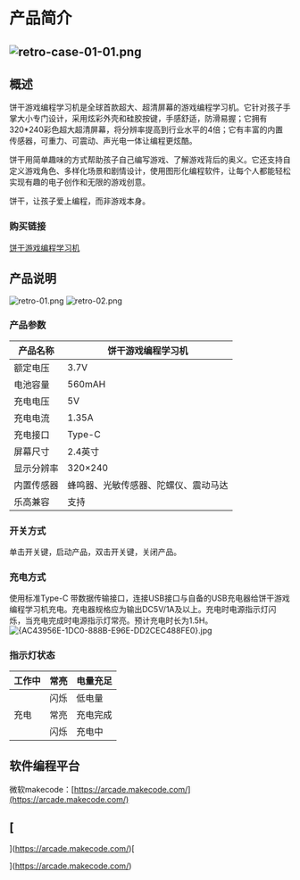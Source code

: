 # 产品简介

## ![retro-case-01-01.png](https://cdn.nlark.com/yuque/0/2021/png/12684684/1621217059269-edde51c8-14bd-4f8e-b96d-e5c0b8601bfb.png#clientId=ud2198a37-392f-4&crop=0&crop=0&crop=1&crop=1&errorMessage=unknown%20error&from=ui&height=373&id=Dk3uR&margin=%5Bobject%20Object%5D&name=retro-case-01-01.png&originHeight=497&originWidth=400&originalType=binary&ratio=1&rotation=0&showTitle=false&size=213971&status=error&style=none&taskId=ua32df6b5-c94a-44ea-a9b8-f75d8f74e0e&title=&width=300)

## 概述
饼干游戏编程学习机是全球首款超大、超清屏幕的游戏编程学习机。它针对孩子手掌大小专门设计，采用炫彩外壳和硅胶按键，手感舒适，防滑易握；它拥有320*240彩色超大超清屏幕，将分辨率提高到行业水平的4倍；它有丰富的内置传感器，可重力、可震动、声光电一体让编程更炫酷。

饼干用简单趣味的方式帮助孩子自己编写游戏、了解游戏背后的奥义。它还支持自定义游戏角色、多样化场景和剧情设计，使用图形化编程软件，让每个人都能轻松实现有趣的电子创作和无限的游戏创意。

饼干，让孩子爱上编程，而非游戏本身。

### 购买链接
 [饼干游戏编程学习机](https://item.taobao.com/item.htm?spm=a1z10.5-c-s.w4002-18602834185.82.51a95ccfE1IJt1&id=644090757603)

## 产品说明
![retro-01.png](https://cdn.nlark.com/yuque/0/2021/png/12684684/1621217815363-83351fc8-5e8e-4ca2-9d9f-bb87749cc31a.png#clientId=ud2198a37-392f-4&crop=0&crop=0&crop=1&crop=1&errorMessage=unknown%20error&from=ui&id=D06es&margin=%5Bobject%20Object%5D&name=retro-01.png&originHeight=460&originWidth=497&originalType=binary&ratio=1&rotation=0&showTitle=false&size=22895&status=error&style=none&taskId=u4361fd5c-0677-4792-b557-5e10a71af97&title=)
![retro-02.png](https://cdn.nlark.com/yuque/0/2021/png/12684684/1621247865547-448a6fb9-0ceb-47cc-83e6-4868077cc45c.png#clientId=uef3a7536-0091-4&crop=0&crop=0&crop=1&crop=1&errorMessage=unknown%20error&from=ui&id=ub72efff4&margin=%5Bobject%20Object%5D&name=retro-02.png&originHeight=99&originWidth=497&originalType=binary&ratio=1&rotation=0&showTitle=false&size=22783&status=error&style=none&taskId=ud1223fad-5645-444a-831a-b423d1885ee&title=)

### 产品参数
| 产品名称 | 饼干游戏编程学习机 |
| --- | --- |
| 额定电压 | 3.7V |
| 电池容量 | 560mAH |
| 充电电压 | 5V |
| 充电电流 | 1.35A |
| 充电接口 | Type-C |
| 屏幕尺寸 | 2.4英寸 |
| 显示分辨率 | 320×240 |
| 内置传感器 | 蜂鸣器、光敏传感器、陀螺仪、震动马达 |
| 乐高兼容 | 支持 |


### 开关方式
单击开关键，启动产品，双击开关键，关闭产品。

### 充电方式
使用标准Type-C 带数据传输接口，连接USB接口与自备的USB充电器给饼干游戏编程学习机充电。充电器规格应为输出DC5V/1A及以上。充电时电源指示灯闪烁，当充电完成时电源指示灯常亮。预计充电时长为1.5H。
![{AC43956E-1DC0-888B-E96E-DD2CEC488FE0}.jpg](https://cdn.nlark.com/yuque/0/2021/jpeg/12684684/1621839339241-7bd97122-7ec9-4bad-899d-83704ddb0218.jpeg#clientId=u253d451e-f999-4&crop=0&crop=0&crop=1&crop=1&errorMessage=unknown%20error&from=drop&height=450&id=u065e6c19&margin=%5Bobject%20Object%5D&name=%7BAC43956E-1DC0-888B-E96E-DD2CEC488FE0%7D.jpg&originHeight=644&originWidth=1146&originalType=binary&ratio=1&rotation=0&showTitle=false&size=47837&status=error&style=none&taskId=u1ed48e7e-675b-4f75-85ec-0741f29890d&title=&width=800)

### 指示灯状态
| 工作中 | 常亮 | 电量充足 |
| --- | --- | --- |
|  | 闪烁 | 低电量 |
| 充电 | 常亮 | 充电完成 |
|  | 闪烁 | 充电中 |


## 软件编程平台
微软makecode：[https://arcade.makecode.com/](https://arcade.makecode.com/)
## [
](https://arcade.makecode.com/)[















](https://arcade.makecode.com/)
